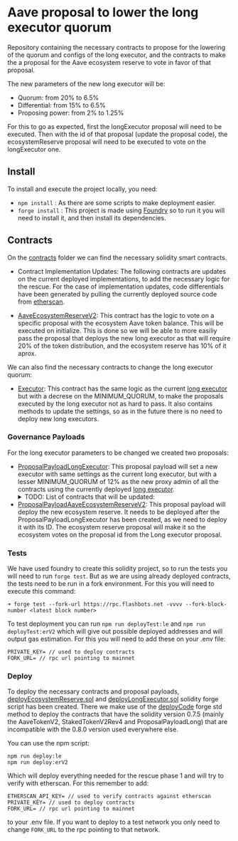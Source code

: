 # Aave proposal to lower the long executor quorum

Repository containing the necessary contracts to propose for the lowering of the quorum and configs of the long executor, and the contracts to make the a proposal for the Aave ecosystem reserve to vote in favor of that proposal.

The new parameters of the new long executor will be:
- Quorum: from 20% to 6.5%
- Differential: from 15% to 6.5%
- Proposing power: from 2% to 1.25%

For this to go as expected, first the longExecutor proposal will need to be executed. Then with the id of that proposal (update the proposal code), the ecosystemReserve proposal will need to be executed to vote on the longExecutor one.

## Install

To install and execute the project locally, you need:

- ```npm install``` : As there are some scripts to make deployment easier.
- ```forge install``` : This project is made using [Foundry](https://book.getfoundry.sh/) so to run it you will need to install it, and then install its dependencies.


## Contracts

On the [contracts](/src/contracts) folder we can find the necessary solidity smart contracts.

- Contract Implementation Updates:
The following contracts are updates on the current deployed implementations, to add the necessary logic for the rescue. For the case of implementation updates, code differentials have been generated by pulling the currently deployed source code from [etherscan](https://etherscan.io/).

- [AaveEcosystemReserveV2](/src/contracts/AaveEcosystemReserveV2.sol): This contract has the logic to vote on a specific proposal with the ecosystem Aave token balance. This will be executed on initialize. This is done so we will be able to more easiliy pass the proposal that deploys the new long executor as that will require 20% of the token distribution, and the ecosystem reserve has 10% of it aprox.

We can also find the necessary contracts to change the long executor quorum:

- [Executor](/src/contracts/LongExecutor.sol): This contract has the same logic as the current [long executor](https://etherscan.io/address/0x61910EcD7e8e942136CE7Fe7943f956cea1CC2f7) but with a decrese on the MINIMUM_QUORUM, to make the proposals executed by the long executor not as hard to pass. It also contains methods to update the settings, so as in the future there is no need to deploy new long executors.


### Governance Payloads

For the long executor parameters to be changed we created two proposals:

- [ProposalPayloadLongExecutor](/src/contracts/ProposalPayloadLongExecutor.sol): This proposal payload will set a new executor with same settings as the current long executor, but with a lesser MINIMUM_QUORUM of 12% as the new proxy admin of all the contracts using the currently deployed [long executor](https://etherscan.io/address/0x61910EcD7e8e942136CE7Fe7943f956cea1CC2f7).
  <details>
    <summary>TODO: List of contracts that will be updated:</summary>
      - [AAVE](https://etherscan.io/address/0x7fc66500c84a76ad7e9c93437bfc5ac33e2ddae9)
      - [ABPT](https://etherscan.io/address/0x41a08648c3766f9f9d85598ff102a08f4ef84f84#code)
      - [stkAAVE](https://etherscan.io/address/0x4da27a545c0c5b758a6ba100e3a049001de870f5#code)
      - [stkABPT](https://etherscan.io/address/0xa1116930326d21fb917d5a27f1e9943a9595fb47)
  </details>
- [ProposalPayloadAaveEcosystemReserveV2](/src/contracts/ProposalPayloadAaveEcosystemReserveV2.sol): This proposal payload will deploy the new ecosystem reserve. It needs to be deployed after the ProposalPayloadLongExecutor has been created, as we need to deploy it with its ID. The ecosystem reserve proposal will make it so the ecosystem votes on the proposal id from the Long executor proposal.


### Tests

We have used foundry to create this solidity project, so to run the tests you will need to run ```forge test```. But as we are using already deployed contracts, the tests need to be run in a fork environment. For this you will need to execute this command:

```
➜ forge test --fork-url https://rpc.flashbots.net -vvvv --fork-block-number <latest block number>
```

To test deployment you can run ```npm run deployTest:le``` and ```npm run deployTest:erV2``` which will give out possible deployed addresses and will output gas estimation. For this you will need to add these on your .env file:
```
PRIVATE_KEY= // used to deploy contracts
FORK_URL= // rpc url pointing to mainnet
```


### Deploy

To deploy the necessary contracts and proposal payloads, [deployEcosystemReserve.sol](/src/deploy/deployEcosystemReserve.sol) and [deployLongExecutor.sol](/src/deploy/deployLongExecutor.sol) solidity forge script has been created. There we make use of the [deployCode](https://book.getfoundry.sh/reference/forge-std/deployCode.html?highlight=deploycode#deploycode) forge std method to deploy the contracts that have the solidity version 0.7.5 (mainly the AaveTokenV2, StakedTokenV2Rev4 and ProposalPayloadLong) that are incompatible with the 0.8.0 version used everywhere else.

You can use the npm script:
```
npm run deploy:le
npm run deploy:erV2
```
Which will deploy everything needed for the rescue phase 1 and will try to verify with etherscan. For this remember to add:
```
ETHERSCAN_API_KEY= // used to verify contracts against etherscan
PRIVATE_KEY= // used to deploy contracts
FORK_URL= // rpc url pointing to mainnet
```
to your .env file. If you want to deploy to a test network you only need to change ```FORK_URL``` to the rpc pointing to that network.
